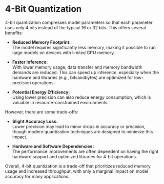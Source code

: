 # 4-Bit Quantization

4-bit quantization compresses model parameters so that each parameter uses only 4 bits instead of the typical 16 or 32 bits. This offers several benefits:

- **Reduced Memory Footprint:**  
  The model requires significantly less memory, making it possible to run large models on devices with limited GPU memory.

- **Faster Inference:**  
  With lower memory usage, data transfer and memory bandwidth demands are reduced. This can speed up inference, especially when the hardware and libraries (e.g., bitsandbytes) are optimized for low-precision operations.

- **Potential Energy Efficiency:**  
  Using lower precision can also reduce energy consumption, which is valuable in resource-constrained environments.

However, there are some trade-offs:

- **Slight Accuracy Loss:**  
  Lower precision may lead to minor drops in accuracy or precision, though modern quantization techniques are designed to minimize this impact.

- **Hardware and Software Dependencies:**  
  The performance improvements are often dependent on having the right hardware support and optimized libraries for 4-bit operations.

Overall, 4-bit quantization is a trade-off that prioritizes reduced memory usage and increased throughput, with only a marginal impact on model accuracy for many applications.
